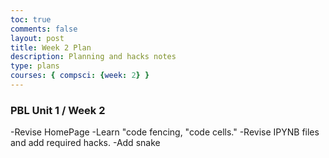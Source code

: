 ```yaml
---
toc: true
comments: false
layout: post
title: Week 2 Plan
description: Planning and hacks notes
type: plans
courses: { compsci: {week: 2} }
---
```


### PBL Unit 1 / Week 2
-Revise HomePage
-Learn "code fencing, "code cells."
-Revise IPYNB files and add required hacks.
-Add snake